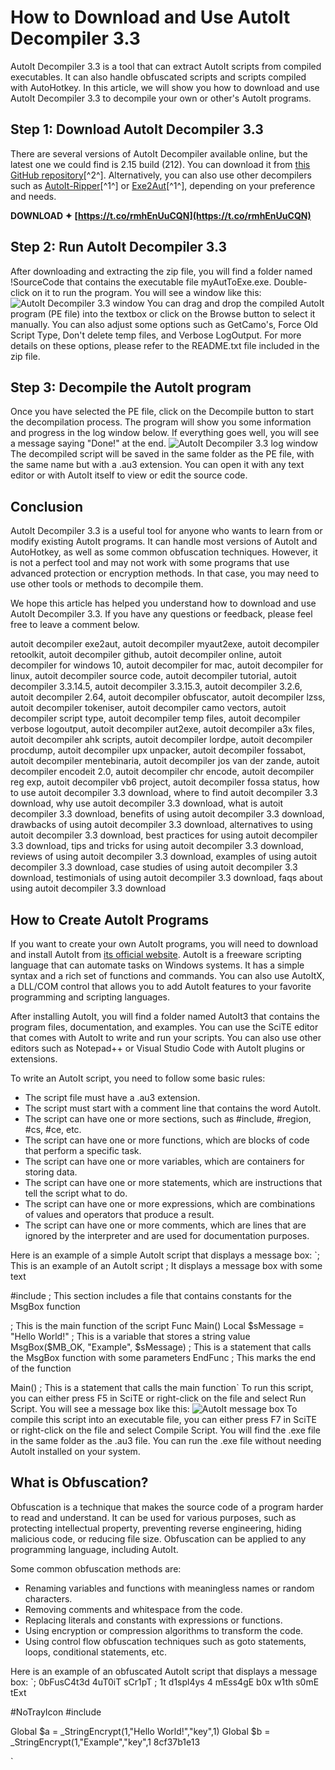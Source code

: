 # How to Download and Use AutoIt Decompiler 3.3
 
AutoIt Decompiler 3.3 is a tool that can extract AutoIt scripts from compiled executables. It can also handle obfuscated scripts and scripts compiled with AutoHotkey. In this article, we will show you how to download and use AutoIt Decompiler 3.3 to decompile your own or other's AutoIt programs.
 
## Step 1: Download AutoIt Decompiler 3.3
 
There are several versions of AutoIt Decompiler available online, but the latest one we could find is 2.15 build (212). You can download it from [this GitHub repository](https://github.com/fossabot/myAut2Exe)[^2^]. Alternatively, you can also use other decompilers such as [AutoIt-Ripper](https://github.com/mentebinaria/retoolkit/wiki/AutoIt-Decompilers)[^1^] or [Exe2Aut](https://github.com/mentebinaria/retoolkit/wiki/AutoIt-Decompilers)[^1^], depending on your preference and needs.
 
**DOWNLOAD ✦ [https://t.co/rmhEnUuCQN](https://t.co/rmhEnUuCQN)**


 
## Step 2: Run AutoIt Decompiler 3.3
 
After downloading and extracting the zip file, you will find a folder named !SourceCode that contains the executable file myAutToExe.exe. Double-click on it to run the program. You will see a window like this:
 ![AutoIt Decompiler 3.3 window](https://i.imgur.com/0g8Wf6y.png) 
You can drag and drop the compiled AutoIt program (PE file) into the textbox or click on the Browse button to select it manually. You can also adjust some options such as GetCamo's, Force Old Script Type, Don't delete temp files, and Verbose LogOutput. For more details on these options, please refer to the README.txt file included in the zip file.
 
## Step 3: Decompile the AutoIt program
 
Once you have selected the PE file, click on the Decompile button to start the decompilation process. The program will show you some information and progress in the log window below. If everything goes well, you will see a message saying "Done!" at the end.
 ![AutoIt Decompiler 3.3 log window](https://i.imgur.com/9X4bZQD.png) 
The decompiled script will be saved in the same folder as the PE file, with the same name but with a .au3 extension. You can open it with any text editor or with AutoIt itself to view or edit the source code.
 
## Conclusion
 
AutoIt Decompiler 3.3 is a useful tool for anyone who wants to learn from or modify existing AutoIt programs. It can handle most versions of AutoIt and AutoHotkey, as well as some common obfuscation techniques. However, it is not a perfect tool and may not work with some programs that use advanced protection or encryption methods. In that case, you may need to use other tools or methods to decompile them.
 
We hope this article has helped you understand how to download and use AutoIt Decompiler 3.3. If you have any questions or feedback, please feel free to leave a comment below.
 
autoit decompiler exe2aut,  autoit decompiler myaut2exe,  autoit decompiler retoolkit,  autoit decompiler github,  autoit decompiler online,  autoit decompiler for windows 10,  autoit decompiler for mac,  autoit decompiler for linux,  autoit decompiler source code,  autoit decompiler tutorial,  autoit decompiler 3.3.14.5,  autoit decompiler 3.3.15.3,  autoit decompiler 3.2.6,  autoit decompiler 2.64,  autoit decompiler obfuscator,  autoit decompiler lzss,  autoit decompiler tokeniser,  autoit decompiler camo vectors,  autoit decompiler script type,  autoit decompiler temp files,  autoit decompiler verbose logoutput,  autoit decompiler aut2exe,  autoit decompiler a3x files,  autoit decompiler ahk scripts,  autoit decompiler lordpe,  autoit decompiler procdump,  autoit decompiler upx unpacker,  autoit decompiler fossabot,  autoit decompiler mentebinaria,  autoit decompiler jos van der zande,  autoit decompiler encodeit 2.0,  autoit decompiler chr encode,  autoit decompiler reg exp,  autoit decompiler vb6 project,  autoit decompiler fossa status,  how to use autoit decompiler 3.3 download,  where to find autoit decompiler 3.3 download,  why use autoit decompiler 3.3 download,  what is autoit decompiler 3.3 download,  benefits of using autoit decompiler 3.3 download,  drawbacks of using autoit decompiler 3.3 download,  alternatives to using autoit decompiler 3.3 download,  best practices for using autoit decompiler 3.3 download,  tips and tricks for using autoit decompiler 3.3 download,  reviews of using autoit decompiler 3.3 download,  examples of using autoit decompiler 3.3 download,  case studies of using autoit decompiler 3.3 download,  testimonials of using autoit decompiler 3.3 download,  faqs about using autoit decompiler 3.3 download

## How to Create AutoIt Programs
 
If you want to create your own AutoIt programs, you will need to download and install AutoIt from [its official website](https://www.autoitscript.com/site/autoit/downloads/). AutoIt is a freeware scripting language that can automate tasks on Windows systems. It has a simple syntax and a rich set of functions and commands. You can also use AutoItX, a DLL/COM control that allows you to add AutoIt features to your favorite programming and scripting languages.
 
After installing AutoIt, you will find a folder named AutoIt3 that contains the program files, documentation, and examples. You can use the SciTE editor that comes with AutoIt to write and run your scripts. You can also use other editors such as Notepad++ or Visual Studio Code with AutoIt plugins or extensions.
 
To write an AutoIt script, you need to follow some basic rules:
 
- The script file must have a .au3 extension.
- The script must start with a comment line that contains the word AutoIt.
- The script can have one or more sections, such as #include, #region, #cs, #ce, etc.
- The script can have one or more functions, which are blocks of code that perform a specific task.
- The script can have one or more variables, which are containers for storing data.
- The script can have one or more statements, which are instructions that tell the script what to do.
- The script can have one or more expressions, which are combinations of values and operators that produce a result.
- The script can have one or more comments, which are lines that are ignored by the interpreter and are used for documentation purposes.

Here is an example of a simple AutoIt script that displays a message box:
 `; This is an example of an AutoIt script
; It displays a message box with some text

#include  ; This section includes a file that contains constants for the MsgBox function

; This is the main function of the script
Func Main()
    Local $sMessage = "Hello World!" ; This is a variable that stores a string value
    MsgBox($MB_OK, "Example", $sMessage) ; This is a statement that calls the MsgBox function with some parameters
EndFunc ; This marks the end of the function

Main() ; This is a statement that calls the main function` 
To run this script, you can either press F5 in SciTE or right-click on the file and select Run Script. You will see a message box like this:
 ![AutoIt message box](https://i.imgur.com/9yQ0Qn7.png) 
To compile this script into an executable file, you can either press F7 in SciTE or right-click on the file and select Compile Script. You will find the .exe file in the same folder as the .au3 file. You can run the .exe file without needing AutoIt installed on your system.
 
## What is Obfuscation?
 
Obfuscation is a technique that makes the source code of a program harder to read and understand. It can be used for various purposes, such as protecting intellectual property, preventing reverse engineering, hiding malicious code, or reducing file size. Obfuscation can be applied to any programming language, including AutoIt.
 
Some common obfuscation methods are:

- Renaming variables and functions with meaningless names or random characters.
- Removing comments and whitespace from the code.
- Replacing literals and constants with expressions or functions.
- Using encryption or compression algorithms to transform the code.
- Using control flow obfuscation techniques such as goto statements, loops, conditional statements, etc.

Here is an example of an obfuscated AutoIt script that displays a message box:
 `; 0bFusC4t3d 4uT0iT sCr1pT
; 1t d1spl4ys 4 mEss4gE b0x w1th s0mE tExt

#NoTrayIcon
#include 

Global $a = _StringEncrypt(1,"Hello World!","key",1)
Global $b = _StringEncrypt(1,"Example","key",1 8cf37b1e13


`
